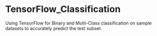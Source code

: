 # TensorFlow_Classification
Using TensorFlow for Binary and Multi-Class classification on sample datasets to accurately predict the test subset.
